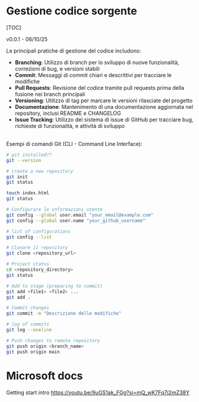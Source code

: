 Gestione codice sorgente
========================
[TOC]

v0.0.1 - 06/10/25

Le principali pratiche di gestione del codice includono:
- **Branching**: Utilizzo di branch per lo sviluppo di nuove funzionalità, correzioni di bug, e versioni stabili <br>
- **Commit**: Messaggi di commit chiari e descrittivi per tracciare le modifiche <br>
- **Pull Requests**: Revisione del codice tramite pull requests prima della fusione nei branch principali <br>
- **Versioning**: Utilizzo di tag per marcare le versioni rilasciate del progetto <br>
- **Documentazione**: Mantenimento di una documentazione aggiornata nel repository, inclusi README e CHANGELOG <br>
- **Issue Tracking**: Utilizzo del sistema di issue di GitHub per tracciare bug, richieste di funzionalità, e attività di sviluppo <br><br>

Esempi di comandi Git (CLI - Command Line Interface):

```bash
# git installed??
git --version

# create a new repository
git init
git status

touch index.html
git status

# Configurare le informazioni utente
git config --global user.email "your_email@example.com"
git config --global user.name "your_github_username"

# list of configurations
git config --list

# Clonare il repository
git clone <repository_url>

# Project status
cd <repository_directory>
git status

# Add to stage (preparing to commit)
git add <file1> <file2> ...
git add . 

# Commit changes
git commit -m "Descrizione delle modifiche"

# log of commits
git log --oneline

# Push changes to remote repository
git push origin <branch_name>
git push origin main
```

# Microsoft docs
Getting start intro
https://youtu.be/9uGS1ak_FGg?si=mQ_wK7Fq7j2mZ38Y
